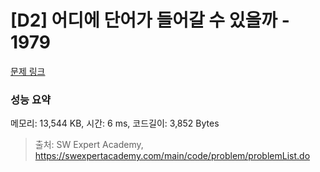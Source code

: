 # [D2] 어디에 단어가 들어갈 수 있을까 - 1979 

[문제 링크](https://swexpertacademy.com/main/code/problem/problemDetail.do?contestProbId=AV5PuPq6AaQDFAUq) 

### 성능 요약

메모리: 13,544 KB, 시간: 6 ms, 코드길이: 3,852 Bytes



> 출처: SW Expert Academy, https://swexpertacademy.com/main/code/problem/problemList.do